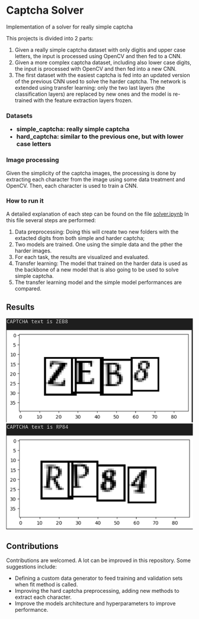 <h1> Captcha Solver </h1>

Implementation of a solver for really simple captcha


This projects is divided into 2 parts:
1. Given a really simple captcha dataset with only digitis and upper case letters, the input is processed using OpenCV and then fed to a CNN.
2. Given a more complex captcha dataset, including also lower case digits, the input is processed with OpenCV and then fed into a new CNN.
3. The first dataset with the easiest captcha is fed into an updated version of the previous CNN used to solve the harder captcha. The network is extended using transfer learning: only the two last layers (the classification layers) are replaced by new ones and the model is re-trained with the feature extraction layers frozen.

<h3> Datasets

- simple_captcha: really simple captcha
- hard_captcha: similar to the previous one, but with lower case letters

<h3> Image processing </h3>

Given the simplicity of the captcha images, the processing is done by extracting each character from the image using some data treatment and OpenCV. Then, each character is used to train a CNN.

<h3> How to run it </h3>

A detailed explanation of each step can be found on the file [solver.ipynb](solver.ipynb)
In this file several steps are performed:
1. Data preprocessing: Doing this will create two new folders with the extacted digits from both simple and harder captcha;
2. Two models are trained. One using the simple data and the pther the harder images.
3. For each task, the results are visualized and evaluated.
4. Transfer learning: The model that trained on the harder data is used as the backbone of a new model that is also going to be used to solve simple captcha.
5. The transfer learning model and the simple model performances are compared.

<h2> Results </h2>

![ZEB8](results/example1.png)
![RP84](results/example2.png)

<h2> Contributions </h2>

Contributions are welcomed.
A lot can be improved in this repository. Some suggestions include:
- Defining a custom data generator to feed training and validation sets when fit method is called.
- Improving the hard captcha preprocessing, adding new methods to extract each character.
- Improve the models architecture and hyperparameters to improve performance.